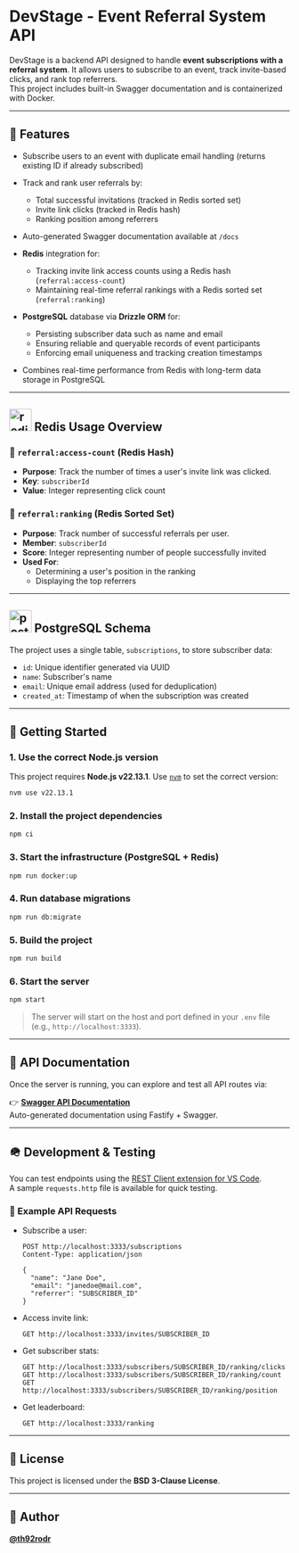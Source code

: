 # DevStage - Event Referral System API

DevStage is a backend API designed to handle **event subscriptions with a referral system**. It allows users to subscribe to an event, track invite-based clicks, and rank top referrers.  
This project includes built-in Swagger documentation and is containerized with Docker.

---

## 🎯 Features

- Subscribe users to an event with duplicate email handling (returns existing ID if already subscribed)

- Track and rank user referrals by:
  - Total successful invitations (tracked in Redis sorted set)
  - Invite link clicks (tracked in Redis hash)
  - Ranking position among referrers

- Auto-generated Swagger documentation available at `/docs`

- **Redis** integration for:
  - Tracking invite link access counts using a Redis hash (`referral:access-count`)
  - Maintaining real-time referral rankings with a Redis sorted set (`referral:ranking`)

- **PostgreSQL** database via **Drizzle ORM** for:
  - Persisting subscriber data such as name and email
  - Ensuring reliable and queryable records of event participants
  - Enforcing email uniqueness and tracking creation timestamps

- Combines real-time performance from Redis with long-term data storage in PostgreSQL

---

## <img src="https://skillicons.dev/icons?i=redis" alt="redis" height="40" /> Redis Usage Overview

### 🔹 `referral:access-count` (Redis Hash)

- **Purpose**: Track the number of times a user's invite link was clicked.
- **Key**: `subscriberId`
- **Value**: Integer representing click count

### 🔹 `referral:ranking` (Redis Sorted Set)

- **Purpose**: Track number of successful referrals per user.
- **Member**: `subscriberId`
- **Score**: Integer representing number of people successfully invited
- **Used For**:
  - Determining a user's position in the ranking
  - Displaying the top referrers

---

## <img src="https://skillicons.dev/icons?i=postgres" alt="postgresql" height="40" /> PostgreSQL Schema

The project uses a single table, `subscriptions`, to store subscriber data:

- `id`: Unique identifier generated via UUID
- `name`: Subscriber's name
- `email`: Unique email address (used for deduplication)
- `created_at`: Timestamp of when the subscription was created

---

## 🚀 Getting Started

### 1. Use the correct Node.js version

This project requires **Node.js v22.13.1**. Use [`nvm`](https://github.com/nvm-sh/nvm) to set the correct version:

```sh
nvm use v22.13.1
```

### 2. Install the project dependencies

```sh
npm ci
```

### 3. Start the infrastructure (PostgreSQL + Redis)

```sh
npm run docker:up
```

### 4. Run database migrations

```sh
npm run db:migrate
```

### 5. Build the project

```sh
npm run build
```

### 6. Start the server

```sh
npm start
```

> The server will start on the host and port defined in your `.env` file (e.g., `http://localhost:3333`).

---

## 📖 API Documentation

Once the server is running, you can explore and test all API routes via:

👉 [**Swagger API Documentation**](http://localhost:3333/docs)  
Auto-generated documentation using Fastify + Swagger.

---

## 🪖 Development & Testing

You can test endpoints using the [REST Client extension for VS Code](https://marketplace.visualstudio.com/items?itemName=humao.rest-client).  
A sample `requests.http` file is available for quick testing.

### 💪 Example API Requests

- Subscribe a user:

  ```http
  POST http://localhost:3333/subscriptions
  Content-Type: application/json

  {
    "name": "Jane Doe",
    "email": "janedoe@mail.com",
    "referrer": "SUBSCRIBER_ID"
  }
  ```

- Access invite link:

  ```http
  GET http://localhost:3333/invites/SUBSCRIBER_ID
  ```

- Get subscriber stats:

  ```http
  GET http://localhost:3333/subscribers/SUBSCRIBER_ID/ranking/clicks
  GET http://localhost:3333/subscribers/SUBSCRIBER_ID/ranking/count
  GET http://localhost:3333/subscribers/SUBSCRIBER_ID/ranking/position
  ```

- Get leaderboard:

  ```http
  GET http://localhost:3333/ranking
  ```

---

## 📜 License

This project is licensed under the **BSD 3-Clause License**.

---

## 👤 Author

[**@th92rodr**](https://github.com/th92rodr)
